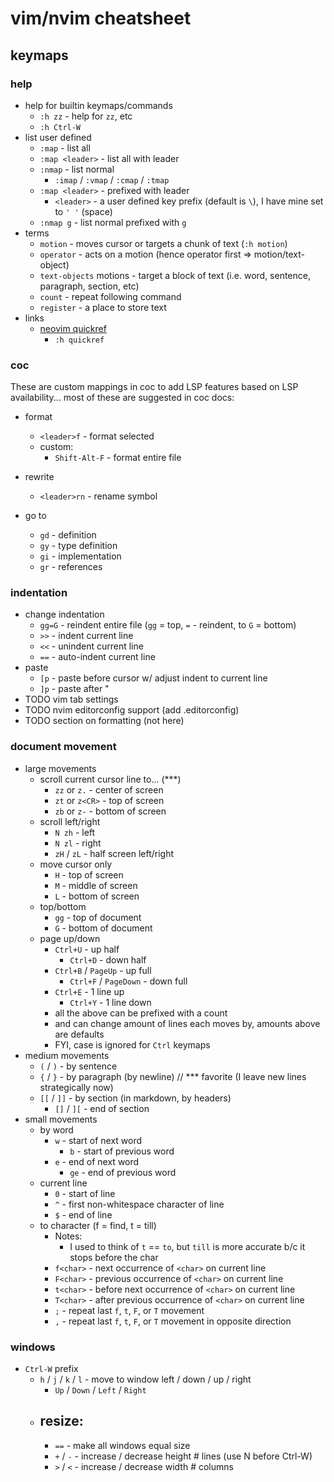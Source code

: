 # vim/nvim cheatsheet

## keymaps

### help

- help for builtin keymaps/commands
    - `:h zz` - help for `zz`, etc
    - `:h Ctrl-W`
- list user defined
    - `:map` - list all
    - `:map <leader>` - list all with leader
    - `:nmap` - list normal
        - `:imap` / `:vmap` / `:cmap` / `:tmap`
    - `:map <leader>` - prefixed with leader
        - `<leader>` - a user defined key prefix (default is `\`), I have mine set to `' '` (space)
    - `:nmap g` - list normal prefixed with `g`
- terms
    - `motion` - moves cursor or targets a chunk of text (`:h motion`)
    - `operator` - acts on a motion (hence operator first => motion/text-object)
    - `text-objects` motions - target a block of text (i.e. word, sentence, paragraph, section, etc)
    - `count` - repeat following command
    - `register` - a place to store text
- links
    - [neovim quickref](https://neovim.io/doc/user/quickref.html)
        - `:h quickref`

### coc

These are custom mappings in coc to add LSP features based on LSP availability... most of these are suggested in coc docs:

- format
    - `<leader>f` - format selected
    - custom:
        - `Shift-Alt-F` - format entire file

- rewrite
    - `<leader>rn` - rename symbol
- go to
    - `gd` - definition
    - `gy` - type definition
    - `gi` - implementation
    - `gr` - references

### indentation

- change indentation
    - `gg=G` - reindent entire file (`gg` = top, `=` - reindent, to `G` = bottom)
    - `>>` - indent current line
    - `<<` - unindent current line
    - `==` - auto-indent current line
- paste
    - `[p` - paste before cursor w/ adjust indent to current line
    - `]p` - paste after "
- TODO vim tab settings
- TODO nvim editorconfig support (add .editorconfig)
- TODO section on formatting (not here)

### document movement

- large movements
    - scroll current cursor line to... (***)
        - `zz` or `z.` - center of screen
        - `zt` or `z<CR>` - top of screen
        - `zb` or `z-` - bottom of screen
    - scroll left/right
        - `N zh` - left
        - `N zl` - right
        - `zH` / `zL` - half screen left/right
    - move cursor only
        - `H` -  top of screen
        - `M` -  middle of screen
        - `L` -  bottom of screen
    - top/bottom
        - `gg` -  top of document
        - `G` -  bottom of document
    - page up/down
        - `Ctrl+U` - up half
            - `Ctrl+D` - down half
        - `Ctrl+B` / `PageUp` - up full
            - `Ctrl+F` / `PageDown` - down full
        - `Ctrl+E` - 1 line up
            - `Ctrl+Y` - 1 line down
        - all the above can be prefixed with a count
        - and can change amount of lines each moves by, amounts above are defaults
        - FYI, case is ignored for `Ctrl` keymaps
- medium movements
    - `(` / `)` - by sentence
    - `{` / `}` - by paragraph (by newline) // *** favorite (I leave new lines strategically now)
    - `[[` / `]]` - by section (in markdown, by headers)
        - `[]` / `][` - end of section
- small movements
    - by word
        - `w` -  start of next word
            - `b` -  start of previous word
        - `e` -  end of next word
            - `ge` -  end of previous word
    - current line
        - `0` -  start of line
        - `^` -  first non-whitespace character of line
        - `$` -  end of line
    - to character (f = find, t = till)
        - Notes:
            - I used to think of `t` == `to`, but `till` is more accurate b/c it stops before the char
        - `f<char>` -  next occurrence of `<char>` on current line
        - `F<char>` -  previous occurrence of `<char>` on current line
        - `t<char>` -  before next occurrence of `<char>` on current line
        - `T<char>` -  after previous occurrence of `<char>` on current line
        - `;` - repeat last `f`, `t`, `F`, or `T` movement
        - `,` - repeat last `f`, `t`, `F`, or `T` movement in opposite direction

### windows

- `Ctrl-W` prefix
    - `h` / `j` / `k` / `l` - move to window left / down / up / right
        - `Up` / `Down` / `Left` / `Right`
    - resize:
        -
        - `==` - make all windows equal size
        - `+` / `-` - increase / decrease height # lines (use N before Ctrl-W)
        - `>` / `<` - increase / decrease width # columns

